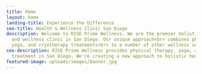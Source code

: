 ```yaml
---
title: Home
layout: home
landing-title: Experience the Difference
seo-title: Health & Wellness Clinic San Diego
description: Welcome to RISE Prime Wellness. We are the premier holistic<br> health
  and wellness clinic in San Diego. Our unique approach<br> combines physical therapy,
  yoga, and cryotherapy treatments<br> to a number of other wellness services.
seo-description: RISE Prime Wellness provides physical therapy, yoga, and cryotherapy
  treatment in San Diego. We're creating a new approach to holistic health and wellness.
featured-image: uploads/images/banner.jpg
---
```


<!-- Mindbody Section
<section id="mindbody">
	<div class="inner">
		<header class="major">
			<h2>MINDBODY Integration Here</h2>
		</header>
		<p>This is where we can include some information about booking an appointment, paying online, etc..</p>
		<ul class="actions">
			<li><a href="products/sample-product" class="button next">Get Started</a></li>
		</ul>
	</div>
</section>
-->
